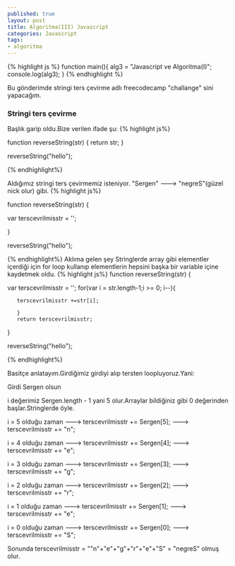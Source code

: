 ```yaml
---
published: true
layout: post
title: Algoritma(III) Javascript
categories: Javascript
tags: 
- algoritma
---
```

{% highlight js %}
function main(){
  alg3 = "Javascript ve Algoritma(I)";
  console.log(alg3);
}
{% endhighlight %}

Bu gönderimde stringi ters çevirme adlı freecodecamp "challange" sini yapacağım.

### Stringi ters çevirme

Başlık garip oldu.Bize verilen ifade şu:
{% highlight js%}

function reverseString(str) {
  return str;
}

reverseString("hello");

{% endhighlight%}

Aldığımız stringi ters çevirmemiz isteniyor. "Sergen" ---> "negreS"(güzel nick olur) gibi.
{% highlight js%}

function reverseString(str) {

   var terscevrilmisstr = '';

   }

reverseString("hello");

{% endhighlight%}
Aklıma gelen şey Stringlerde array gibi elementler içerdiği için for loop kullanıp elementlerin hepsini başka bir variable içine kaydetmek oldu.
{% highlight js%}
function reverseString(str) {

var terscevrilmisstr = '';
	for(var i = str.length-1;i >= 0; i--){
        
       terscevrilmisstr +=str[i];
        
       }
       return terscevrilmisstr;
   }

reverseString("hello");

{% endhighlight%}

Basitçe anlatayım.Girdiğimiz girdiyi alıp tersten loopluyoruz.Yani:

Girdi Sergen olsun

i değerimiz Sergen.length - 1 yani 5 olur.Arraylar bildiğiniz gibi 0 değerinden başlar.Stringlerde öyle.

i = 5 olduğu zaman ---> terscevrilmisstr += Sergen[5]; ---> terscevrilmisstr += "n";


i = 4 olduğu zaman ---> terscevrilmisstr += Sergen[4]; ---> terscevrilmisstr += "e";


i = 3 olduğu zaman ---> terscevrilmisstr += Sergen[3]; ---> terscevrilmisstr += "g";


i = 2 olduğu zaman ---> terscevrilmisstr += Sergen[2]; ---> terscevrilmisstr += "r";


i = 1 olduğu zaman ---> terscevrilmisstr += Sergen[1]; ---> terscevrilmisstr += "e";


i = 0 olduğu zaman ---> terscevrilmisstr += Sergen[0]; ---> terscevrilmisstr += "S";

Sonunda terscevrilmisstr = ""n"+"e"+"g"+"r"+"e"+"S" = "negreS" olmuş olur.
